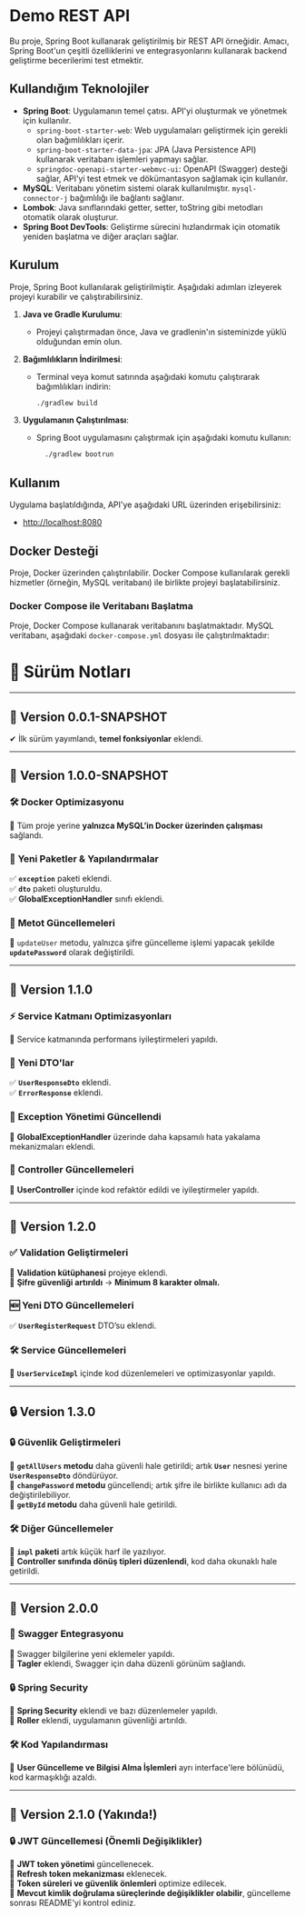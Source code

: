 # Demo REST API

Bu proje, Spring Boot kullanarak geliştirilmiş bir REST API örneğidir. Amacı, Spring Boot'un çeşitli özelliklerini ve entegrasyonlarını kullanarak backend geliştirme becerilerimi test etmektir.

## Kullandığım Teknolojiler

- **Spring Boot**: Uygulamanın temel çatısı. API'yi oluşturmak ve yönetmek için kullanılır.
    - `spring-boot-starter-web`: Web uygulamaları geliştirmek için gerekli olan bağımlılıkları içerir.
    - `spring-boot-starter-data-jpa`: JPA (Java Persistence API) kullanarak veritabanı işlemleri yapmayı sağlar.
    - `springdoc-openapi-starter-webmvc-ui`: OpenAPI (Swagger) desteği sağlar, API'yi test etmek ve dökümantasyon sağlamak için kullanılır.
- **MySQL**: Veritabanı yönetim sistemi olarak kullanılmıştır. `mysql-connector-j` bağımlılığı ile bağlantı sağlanır.
- **Lombok**: Java sınıflarındaki getter, setter, toString gibi metodları otomatik olarak oluşturur.
- **Spring Boot DevTools**: Geliştirme sürecini hızlandırmak için otomatik yeniden başlatma ve diğer araçları sağlar.

## Kurulum

Proje, Spring Boot kullanılarak geliştirilmiştir. Aşağıdaki adımları izleyerek projeyi kurabilir ve çalıştırabilirsiniz.

1. **Java ve Gradle Kurulumu**:
    - Projeyi çalıştırmadan önce, Java ve gradlenin'ın sisteminizde yüklü olduğundan emin olun.

2. **Bağımlılıkların İndirilmesi**:
    - Terminal veya komut satırında aşağıdaki komutu çalıştırarak bağımlılıkları indirin:
      ```bash
      ./gradlew build
      ```

3. **Uygulamanın Çalıştırılması**:
    - Spring Boot uygulamasını çalıştırmak için aşağıdaki komutu kullanın:
      ```bash
        ./gradlew bootrun
      ```

## Kullanım

Uygulama başlatıldığında, API'ye aşağıdaki URL üzerinden erişebilirsiniz:

- [http://localhost:8080](http://localhost:8080)

## Docker Desteği

Proje, Docker üzerinden çalıştırılabilir. Docker Compose kullanılarak gerekli hizmetler (örneğin, MySQL veritabanı) ile birlikte projeyi başlatabilirsiniz.

### Docker Compose ile Veritabanı Başlatma

Proje, Docker Compose kullanarak veritabanını başlatmaktadır. MySQL veritabanı, aşağıdaki `docker-compose.yml` dosyası ile çalıştırılmaktadır:

# 📌 Sürüm Notları

---

## 🚀 **Version 0.0.1-SNAPSHOT**
✔ İlk sürüm yayımlandı, **temel fonksiyonlar** eklendi.

---

## 🎯 **Version 1.0.0-SNAPSHOT**

### 🛠 **Docker Optimizasyonu**
🔹 Tüm proje yerine **yalnızca MySQL’in Docker üzerinden çalışması** sağlandı.

### 📂 **Yeni Paketler & Yapılandırmalar**
✅ **`exception`** paketi eklendi.  
✅ **`dto`** paketi oluşturuldu.  
✅ **GlobalExceptionHandler** sınıfı eklendi.

### 🔄 **Metot Güncellemeleri**
🔹 `updateUser` metodu, yalnızca şifre güncelleme işlemi yapacak şekilde **`updatePassword`** olarak değiştirildi.

---

## 🚀 **Version 1.1.0**

### ⚡ **Service Katmanı Optimizasyonları**
🔹 Service katmanında performans iyileştirmeleri yapıldı.

### 🏧 **Yeni DTO'lar**
✅ **`UserResponseDto`** eklendi.  
✅ **`ErrorResponse`** eklendi.

### 🚨 **Exception Yönetimi Güncellendi**
🔹 **GlobalExceptionHandler** üzerinde daha kapsamılı hata yakalama mekanizmaları eklendi.

### 🌛 **Controller Güncellemeleri**
🔹 **UserController** içinde kod refaktör edildi ve iyileştirmeler yapıldı.

---

## 🔐 **Version 1.2.0**

### ✅ **Validation Geliştirmeleri**
🔹 **Validation kütüphanesi** projeye eklendi.  
🔹 **Şifre güvenliği artırıldı** → **Minimum 8 karakter olmalı.**

### 🆕 **Yeni DTO Güncellemeleri**
✅ **`UserRegisterRequest`** DTO’su eklendi.

### 🛠 **Service Güncellemeleri**
🔹 **`UserServiceImpl`** içinde kod düzenlemeleri ve optimizasyonlar yapıldı.

---

## 🔒 **Version 1.3.0**

### 🔒 **Güvenlik Geliştirmeleri**
🔹 **`getAllUsers` metodu** daha güvenli hale getirildi; artık **`User`** nesnesi yerine **`UserResponseDto`** döndürüyor.  
🔹 **`changePassword` metodu** güncellendi; artık şifre ile birlikte kullanıcı adı da değiştirilebiliyor.  
🔹 **`getById` metodu** daha güvenli hale getirildi.

### 🛠 **Diğer Güncellemeler**
🔹 **`impl` paketi** artık küçük harf ile yazılıyor.  
🔹 **Controller sınıfında dönüş tipleri düzenlendi**, kod daha okunaklı hale getirildi.

---

## 🚀 **Version 2.0.0**

### 🔧 **Swagger Entegrasyonu**
🔹 Swagger bilgilerine yeni eklemeler yapıldı.  
🔹 **Tagler** eklendi, Swagger için daha düzenli görünüm sağlandı.

### 🔒 **Spring Security**
🔹 **Spring Security** eklendi ve bazı düzenlemeler yapıldı.  
🔹 **Roller** eklendi, uygulamanın güvenliği artırıldı.

### 🛠 **Kod Yapılandırması**
🔹 **User Güncelleme ve Bilgisi Alma İşlemleri** ayrı interface'lere bölünüdü, kod karmaşıklığı azaldı.

---

## 🚀 **Version 2.1.0 (Yakında!)**

### 🔒 **JWT Güncellemesi (Önemli Değişiklikler)**
🔹 **JWT token yönetimi** güncellenecek.  
🔹 **Refresh token mekanizması** eklenecek.  
🔹 **Token süreleri ve güvenlik önlemleri** optimize edilecek.  
🔹 **Mevcut kimlik doğrulama süreçlerinde değişiklikler olabilir**, güncelleme sonrası README'yi kontrol ediniz.  
